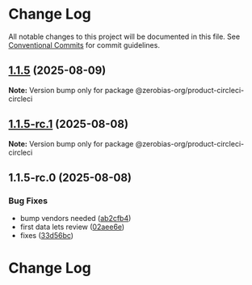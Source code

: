 # Change Log

All notable changes to this project will be documented in this file.
See [Conventional Commits](https://conventionalcommits.org) for commit guidelines.

## [1.1.5](https://github.com/zerobias-org/product/compare/@zerobias-org/product-circleci-circleci@1.1.5-rc.1...@zerobias-org/product-circleci-circleci@1.1.5) (2025-08-09)

**Note:** Version bump only for package @zerobias-org/product-circleci-circleci





## [1.1.5-rc.1](https://github.com/zerobias-org/product/compare/@zerobias-org/product-circleci-circleci@1.1.5-rc.0...@zerobias-org/product-circleci-circleci@1.1.5-rc.1) (2025-08-08)

**Note:** Version bump only for package @zerobias-org/product-circleci-circleci





## 1.1.5-rc.0 (2025-08-08)


### Bug Fixes

* bump vendors needed ([ab2cfb4](https://github.com/zerobias-org/product/commit/ab2cfb4a9cf2e3008e08b068f98011fec096c932))
* first data lets review ([02aee6e](https://github.com/zerobias-org/product/commit/02aee6e8c4f11675de7c63a00f4c8254a67a4dd7))
* fixes ([33d56bc](https://github.com/zerobias-org/product/commit/33d56bcaedf3fa5e3939a33c0fb57eda53539d05))





# Change Log
